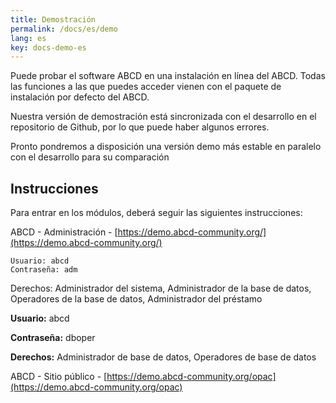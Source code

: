 ```yaml
---
title: Demostración
permalink: /docs/es/demo
lang: es
key: docs-demo-es
---
```


Puede probar el software ABCD en una instalación en línea del ABCD. Todas las funciones a las que puedes acceder vienen con el paquete de instalación por defecto del ABCD.

Nuestra versión de demostración está sincronizada con el desarrollo en el repositorio de Github, por lo que puede haber algunos errores.
 
Pronto pondremos a disposición una versión demo más estable en paralelo con el desarrollo para su comparación
  
## Instrucciones

Para entrar en los módulos, deberá seguir las siguientes instrucciones:
 

ABCD - Administración - [https://demo.abcd-community.org/](https://demo.abcd-community.org/) 

	Usuario: abcd
	Contraseña: adm

Derechos: Administrador del sistema, Administrador de la base de datos, Operadores de la base de datos, Administrador del préstamo

**Usuario:** abcd

**Contraseña:** dboper

**Derechos:** Administrador de base de datos, Operadores de base de datos

ABCD - Sitio público - [https://demo.abcd-community.org/opac](https://demo.abcd-community.org/opac)